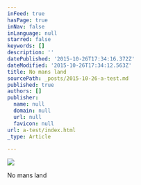 ```yaml
---
inFeed: true
hasPage: true
inNav: false
inLanguage: null
starred: false
keywords: []
description: ''
datePublished: '2015-10-26T17:34:16.372Z'
dateModified: '2015-10-26T17:34:12.563Z'
title: No mans land
sourcePath: _posts/2015-10-26-a-test.md
published: true
authors: []
publisher:
  name: null
  domain: null
  url: null
  favicon: null
url: a-test/index.html
_type: Article

---
```

![](https://the-grid-user-content.s3-us-west-2.amazonaws.com/bdcce9a7-bc3f-475d-8f73-bd59e021b978.jpg)

No mans land